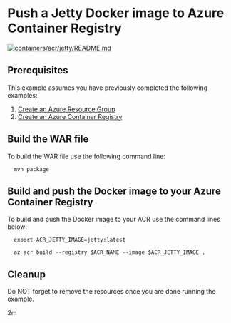 
# Push a Jetty Docker image to Azure Container Registry

[![containers/acr/jetty/README.md](https://github.com/Azure-Samples/java-on-azure-examples/actions/workflows/containers_acr_jetty_README_md.yml/badge.svg)](https://github.com/Azure-Samples/java-on-azure-examples/actions/workflows/containers_acr_jetty_README_md.yml)

## Prerequisites

This example assumes you have previously completed the following examples:

1. [Create an Azure Resource Group](../../../general/group/create/README.md)
1. [Create an Azure Container Registry](../create/README.md)

<!-- workflow.cron(0 6 * * 2) -->
<!-- workflow.include(../create/README.md) -->

## Build the WAR file

<!-- workflow.run()

cd containers/acr/jetty

  -->

To build the WAR file use the following command line:

```shell
  mvn package
```

## Build and push the Docker image to your Azure Container Registry

To build and push the Docker image to your ACR use the command lines below:

```shell
  export ACR_JETTY_IMAGE=jetty:latest

  az acr build --registry $ACR_NAME --image $ACR_JETTY_IMAGE .
```

<!-- workflow.run()

cd ../../..

  -->

<!-- workflow.directOnly()

export RESULT=$(az acr repository show --name $ACR_NAME --image $ACR_JETTY_IMAGE)
az group delete --name $RESOURCE_GROUP --yes || true

if [[ -z $RESULT ]]; then
  echo "Unable to find $ACR_JETTY_IMAGE image"
  exit 1
fi

  -->

## Cleanup

Do NOT forget to remove the resources once you are done running the example.

2m

